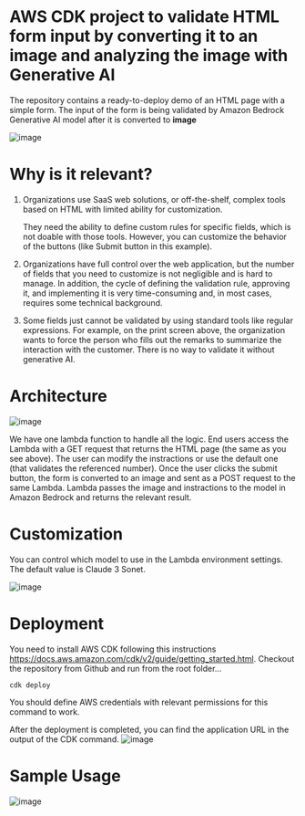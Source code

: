 
# AWS CDK project to validate HTML form input by converting it to an image and analyzing the image with Generative AI

The repository contains a ready-to-deploy demo of an HTML page with a simple form. The input of the form is being validated by Amazon Bedrock Generative AI model after it is converted to **image**

![image](https://github.com/MichaelShapira/html2image-with-genai/assets/135519473/b682736e-6fe8-497a-a438-ff3e6c30137f)

# Why is it relevant?

1. Organizations use SaaS web solutions, or off-the-shelf, complex tools based on HTML with limited ability for customization. 

   They need the ability to define custom rules for specific fields, which is not doable with those tools. However, you can customize the behavior of the buttons (like Submit button in this example).

2. Organizations have full control over the web application, but the number of fields that you need to customize is not negligible and is hard to manage. In addition, the cycle of defining the validation rule, approving it, and implementing it is very time-consuming and, in most cases, requires some technical background.

3. Some fields just cannot be validated by using standard tools like regular expressions. For example, on the print screen above, the organization wants to force the person who fills out the remarks to summarize the interaction with the customer. There is no way to validate it without generative AI.

# Architecture
![image](https://github.com/MichaelShapira/html2image-with-genai/assets/135519473/9193cbe1-a751-4411-a426-145f621c1965)

We have one lambda function to handle all the logic. End users access the Lambda with a GET request that returns the HTML page (the same as you see above).
The user can modify the instractions or use the default one (that validates the referenced number). Once the user clicks the submit button, the form is converted to an image and sent as a POST request to the same Lambda. Lambda passes the image and instractions to the model in Amazon Bedrock and returns the relevant result.

# Customization

You can control which model to use in the Lambda environment settings. The default value is Claude 3 Sonet. 

![image](https://github.com/MichaelShapira/html2image-with-genai/assets/135519473/b7396f14-8e5d-4c3a-ab4a-75abb6e4f43e)

# Deployment 

You need to install AWS CDK following this instructions https://docs.aws.amazon.com/cdk/v2/guide/getting_started.html.
Checkout the repository from Github and run from the root folder...
```
cdk deploy
```
You should define AWS credentials with relevant permissions for this command to work.

After the deployment is completed, you can find the application URL in the output of the CDK command.
![image](https://github.com/MichaelShapira/html2image-with-genai/assets/135519473/fc3c0e66-87da-479f-a342-988a9b666102)


# Sample Usage

![image](https://github.com/MichaelShapira/html2image-with-genai/assets/135519473/d160315d-1c97-4e5a-9bec-d2b98e62dbfc)


